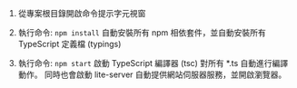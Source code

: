 1) 從專案根目錄開啟命令提示字元視窗

2) 執行命令: `npm install`
	自動安裝所有 npm 相依套件，並自動安裝所有 TypeScript 定義檔 (typings)
    
3) 執行命令: `npm start`
    啟動 TypeScript 編譯器 (tsc) 對所有 *.ts 自動進行編譯動作。
    同時也會啟動 lite-server 自動提供網站伺服器服務，並開啟瀏覽器。
